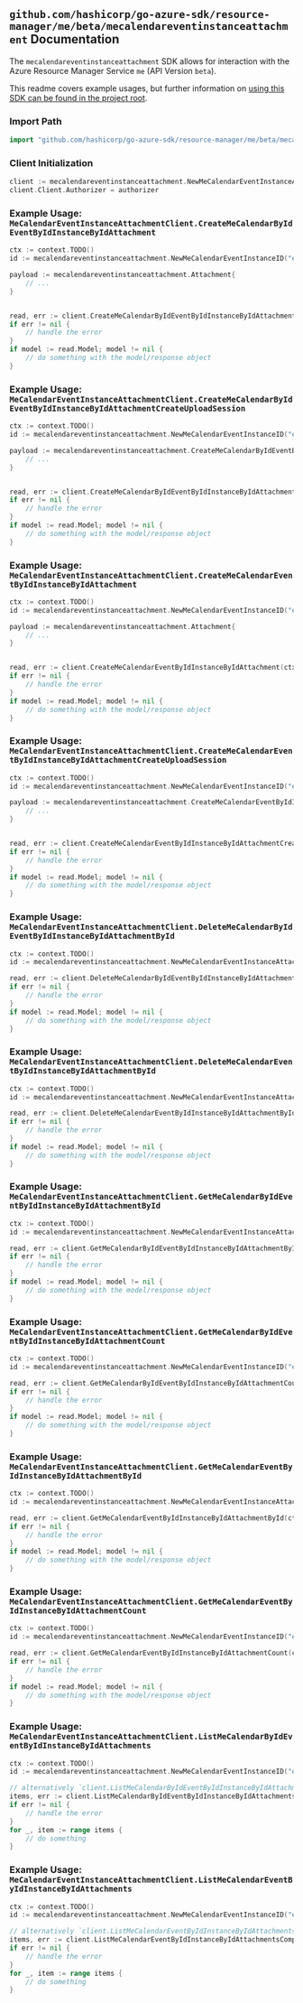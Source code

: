 
## `github.com/hashicorp/go-azure-sdk/resource-manager/me/beta/mecalendareventinstanceattachment` Documentation

The `mecalendareventinstanceattachment` SDK allows for interaction with the Azure Resource Manager Service `me` (API Version `beta`).

This readme covers example usages, but further information on [using this SDK can be found in the project root](https://github.com/hashicorp/go-azure-sdk/tree/main/docs).

### Import Path

```go
import "github.com/hashicorp/go-azure-sdk/resource-manager/me/beta/mecalendareventinstanceattachment"
```


### Client Initialization

```go
client := mecalendareventinstanceattachment.NewMeCalendarEventInstanceAttachmentClientWithBaseURI("https://management.azure.com")
client.Client.Authorizer = authorizer
```


### Example Usage: `MeCalendarEventInstanceAttachmentClient.CreateMeCalendarByIdEventByIdInstanceByIdAttachment`

```go
ctx := context.TODO()
id := mecalendareventinstanceattachment.NewMeCalendarEventInstanceID("eventIdValue", "eventId1Value")

payload := mecalendareventinstanceattachment.Attachment{
	// ...
}


read, err := client.CreateMeCalendarByIdEventByIdInstanceByIdAttachment(ctx, id, payload)
if err != nil {
	// handle the error
}
if model := read.Model; model != nil {
	// do something with the model/response object
}
```


### Example Usage: `MeCalendarEventInstanceAttachmentClient.CreateMeCalendarByIdEventByIdInstanceByIdAttachmentCreateUploadSession`

```go
ctx := context.TODO()
id := mecalendareventinstanceattachment.NewMeCalendarEventInstanceID("eventIdValue", "eventId1Value")

payload := mecalendareventinstanceattachment.CreateMeCalendarByIdEventByIdInstanceByIdAttachmentCreateUploadSessionRequest{
	// ...
}


read, err := client.CreateMeCalendarByIdEventByIdInstanceByIdAttachmentCreateUploadSession(ctx, id, payload)
if err != nil {
	// handle the error
}
if model := read.Model; model != nil {
	// do something with the model/response object
}
```


### Example Usage: `MeCalendarEventInstanceAttachmentClient.CreateMeCalendarEventByIdInstanceByIdAttachment`

```go
ctx := context.TODO()
id := mecalendareventinstanceattachment.NewMeCalendarEventInstanceID("eventIdValue", "eventId1Value")

payload := mecalendareventinstanceattachment.Attachment{
	// ...
}


read, err := client.CreateMeCalendarEventByIdInstanceByIdAttachment(ctx, id, payload)
if err != nil {
	// handle the error
}
if model := read.Model; model != nil {
	// do something with the model/response object
}
```


### Example Usage: `MeCalendarEventInstanceAttachmentClient.CreateMeCalendarEventByIdInstanceByIdAttachmentCreateUploadSession`

```go
ctx := context.TODO()
id := mecalendareventinstanceattachment.NewMeCalendarEventInstanceID("eventIdValue", "eventId1Value")

payload := mecalendareventinstanceattachment.CreateMeCalendarEventByIdInstanceByIdAttachmentCreateUploadSessionRequest{
	// ...
}


read, err := client.CreateMeCalendarEventByIdInstanceByIdAttachmentCreateUploadSession(ctx, id, payload)
if err != nil {
	// handle the error
}
if model := read.Model; model != nil {
	// do something with the model/response object
}
```


### Example Usage: `MeCalendarEventInstanceAttachmentClient.DeleteMeCalendarByIdEventByIdInstanceByIdAttachmentById`

```go
ctx := context.TODO()
id := mecalendareventinstanceattachment.NewMeCalendarEventInstanceAttachmentID("eventIdValue", "eventId1Value", "attachmentIdValue")

read, err := client.DeleteMeCalendarByIdEventByIdInstanceByIdAttachmentById(ctx, id)
if err != nil {
	// handle the error
}
if model := read.Model; model != nil {
	// do something with the model/response object
}
```


### Example Usage: `MeCalendarEventInstanceAttachmentClient.DeleteMeCalendarEventByIdInstanceByIdAttachmentById`

```go
ctx := context.TODO()
id := mecalendareventinstanceattachment.NewMeCalendarEventInstanceAttachmentID("eventIdValue", "eventId1Value", "attachmentIdValue")

read, err := client.DeleteMeCalendarEventByIdInstanceByIdAttachmentById(ctx, id)
if err != nil {
	// handle the error
}
if model := read.Model; model != nil {
	// do something with the model/response object
}
```


### Example Usage: `MeCalendarEventInstanceAttachmentClient.GetMeCalendarByIdEventByIdInstanceByIdAttachmentById`

```go
ctx := context.TODO()
id := mecalendareventinstanceattachment.NewMeCalendarEventInstanceAttachmentID("eventIdValue", "eventId1Value", "attachmentIdValue")

read, err := client.GetMeCalendarByIdEventByIdInstanceByIdAttachmentById(ctx, id)
if err != nil {
	// handle the error
}
if model := read.Model; model != nil {
	// do something with the model/response object
}
```


### Example Usage: `MeCalendarEventInstanceAttachmentClient.GetMeCalendarByIdEventByIdInstanceByIdAttachmentCount`

```go
ctx := context.TODO()
id := mecalendareventinstanceattachment.NewMeCalendarEventInstanceID("eventIdValue", "eventId1Value")

read, err := client.GetMeCalendarByIdEventByIdInstanceByIdAttachmentCount(ctx, id)
if err != nil {
	// handle the error
}
if model := read.Model; model != nil {
	// do something with the model/response object
}
```


### Example Usage: `MeCalendarEventInstanceAttachmentClient.GetMeCalendarEventByIdInstanceByIdAttachmentById`

```go
ctx := context.TODO()
id := mecalendareventinstanceattachment.NewMeCalendarEventInstanceAttachmentID("eventIdValue", "eventId1Value", "attachmentIdValue")

read, err := client.GetMeCalendarEventByIdInstanceByIdAttachmentById(ctx, id)
if err != nil {
	// handle the error
}
if model := read.Model; model != nil {
	// do something with the model/response object
}
```


### Example Usage: `MeCalendarEventInstanceAttachmentClient.GetMeCalendarEventByIdInstanceByIdAttachmentCount`

```go
ctx := context.TODO()
id := mecalendareventinstanceattachment.NewMeCalendarEventInstanceID("eventIdValue", "eventId1Value")

read, err := client.GetMeCalendarEventByIdInstanceByIdAttachmentCount(ctx, id)
if err != nil {
	// handle the error
}
if model := read.Model; model != nil {
	// do something with the model/response object
}
```


### Example Usage: `MeCalendarEventInstanceAttachmentClient.ListMeCalendarByIdEventByIdInstanceByIdAttachments`

```go
ctx := context.TODO()
id := mecalendareventinstanceattachment.NewMeCalendarEventInstanceID("eventIdValue", "eventId1Value")

// alternatively `client.ListMeCalendarByIdEventByIdInstanceByIdAttachments(ctx, id)` can be used to do batched pagination
items, err := client.ListMeCalendarByIdEventByIdInstanceByIdAttachmentsComplete(ctx, id)
if err != nil {
	// handle the error
}
for _, item := range items {
	// do something
}
```


### Example Usage: `MeCalendarEventInstanceAttachmentClient.ListMeCalendarEventByIdInstanceByIdAttachments`

```go
ctx := context.TODO()
id := mecalendareventinstanceattachment.NewMeCalendarEventInstanceID("eventIdValue", "eventId1Value")

// alternatively `client.ListMeCalendarEventByIdInstanceByIdAttachments(ctx, id)` can be used to do batched pagination
items, err := client.ListMeCalendarEventByIdInstanceByIdAttachmentsComplete(ctx, id)
if err != nil {
	// handle the error
}
for _, item := range items {
	// do something
}
```
